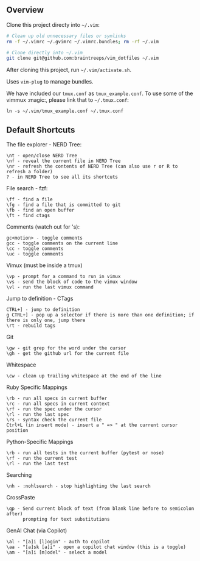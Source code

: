 ## Overview

Clone this project directy into `~/.vim`:

```bash
# Clean up old unnecessary files or symlinks
rm -f ~/.vimrc ~/.gvimrc ~/.vimrc.bundles; rm -rf ~/.vim

# Clone directly into ~/.vim
git clone git@github.com:braintreeps/vim_dotfiles ~/.vim
```

After cloning this project, run `~/.vim/activate.sh`.

Uses `vim-plug` to manage bundles.

We have included our `tmux.conf` as `tmux_example.conf`.  To use some of the
vimmux :magic:, please link that  to `~/.tmux.conf`:

`ln -s ~/.vim/tmux_example.conf ~/.tmux.conf`

## Default Shortcuts

The file explorer - NERD Tree:

```
\nt - open/close NERD Tree
\nf - reveal the current file in NERD Tree
\nr - refresh the contents of NERD Tree (can also use r or R to refresh a folder)
? - in NERD Tree to see all its shortcuts
```

File search - fzf:

```
\ff - find a file
\fg - find a file that is committed to git
\fb - find an open buffer
\ft - find ctags
```

Comments (watch out for \'s):

```
gc<motion> - toggle comments
gcc - toggle comments on the current line
\cc - toggle comments
\uc - toggle comments
```

Vimux (must be inside a tmux)

```
\vp - prompt for a command to run in vimux
\vs - send the block of code to the vimux window
\vl - run the last vimux command
```

Jump to definition - CTags

```
CTRL+] - jump to definition
g CTRL+] - pop up a selector if there is more than one definition; if there is only one, jump there
\rt - rebuild tags
```

Git

```
\gw - git grep for the word under the cursor
\gh - get the github url for the current file
```

Whitespace

```
\cw - clean up trailing whitespace at the end of the line
```

Ruby Specific Mappings

```
\rb - run all specs in current buffer
\rc - run all specs in current context
\rf - run the spec under the cursor
\rl - run the last spec
\rs - syntax check the current file
Ctrl+L (in insert mode) - insert a " => " at the current cursor position
```

Python-Specific Mappings

```
\rb - run all tests in the current buffer (pytest or nose)
\rf - run the current test
\rl - run the last test
```

Searching

```
\nh - :nohlsearch - stop highlighting the last search
```

CrossPaste

```
\qp - Send current block of text (from blank line before to semicolon after)
      prompting for text substitutions
```

GenAI Chat (via Copilot)

```
\al - "[a]i [l]ogin" - auth to copilot
\aa - "[a]sk [a]i" - open a copilot chat window (this is a toggle)
\am - "[a]i [m]odel" - select a model
```
